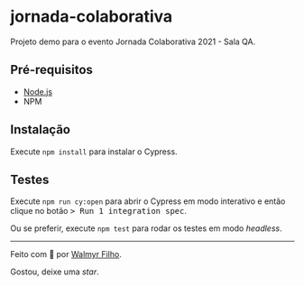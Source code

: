 # jornada-colaborativa
Projeto demo para o evento Jornada Colaborativa 2021 - Sala QA.

## Pré-requisitos

- [Node.js](http://nodejs.org)
- NPM

## Instalação

Execute `npm install` para instalar o Cypress.

## Testes

Execute `npm run cy:open` para abrir o Cypress em modo interativo e então clique no botão <kbd>> Run 1 integration spec</kbd>.

Ou se preferir, execute `npm test` para rodar os testes em modo _headless_.

___

Feito com 💚 por [Walmyr Filho](https://walmyrfilho.com).

Gostou, deixe uma _star_.
